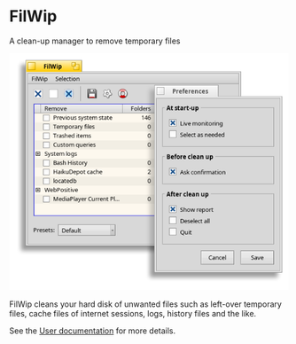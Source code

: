 # FilWip

A clean-up manager to remove temporary files

![screenshot](screenshot.png)

FilWip cleans your hard disk of unwanted files such as left-over temporary files, cache files of internet sessions, logs, history files and the like.

See the [User documentation](http://rawgit.com/HaikuArchives/FilWip/master/Docs/Index.html) for more details.
